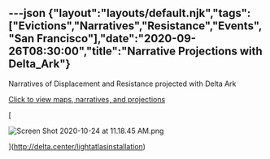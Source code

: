 ---json
{"layout":"layouts/default.njk","tags":["Evictions","Narratives","Resistance","Events","San Francisco"],"date":"2020-09-26T08:30:00","title":"Narrative Projections with Delta_Ark"}
---

Narratives of Displacement and Resistance projected with Delta Ark

[Click to view maps, narratives, and projections](http://delta.center/lightatlasinstallation)

[

![Screen Shot 2020-10-24 at 11.18.45 AM.png](https://images.squarespace-cdn.com/content/v1/52b7d7a6e4b0b3e376ac8ea2/1603583035767-0OZWNVE95LMWXBXRACPU/ke17ZwdGBToddI8pDm48kChM8sLJhZDaS2Pu2kY4-yoUqsxRUqqbr1mOJYKfIPR7LoDQ9mXPOjoJoqy81S2I8N_N4V1vUb5AoIIIbLZhVYxCRW4BPu10St3TBAUQYVKc_ZEK718cg0QFOlK8v9FJIv17S7rbpMne9WJbNpCps96tMOvTX8CaMnHaPUChU4-T/Screen+Shot+2020-10-24+at+11.18.45+AM.png)

](http://delta.center/lightatlasinstallation)